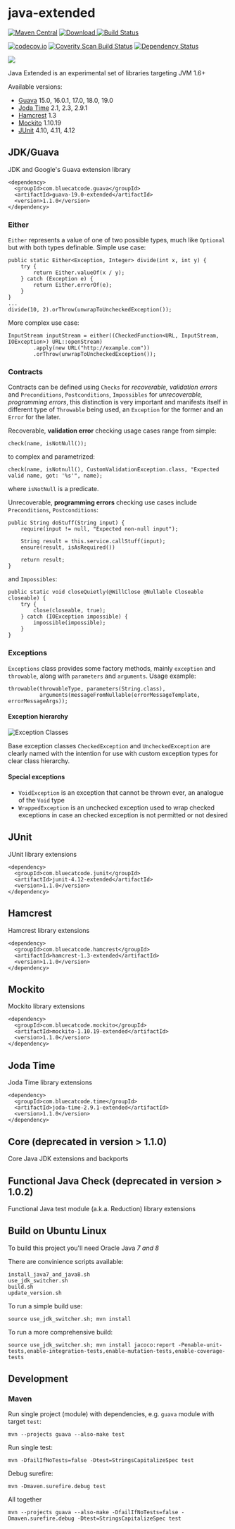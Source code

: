 
java-extended
==============
[![Maven Central](https://maven-badges.herokuapp.com/maven-central/com.bluecatcode.common/project/badge.svg)](https://maven-badges.herokuapp.com/maven-central/com.bluecatcode.common/project/)
[![Download](https://api.bintray.com/packages/pawelprazak/maven/java-extended/images/download.svg) ](https://bintray.com/pawelprazak/maven/java-extended/_latestVersion)
[![Build Status](https://travis-ci.org/pawelprazak/java-extended.svg?branch=master)](https://travis-ci.org/pawelprazak/java-extended)

[![codecov.io](https://codecov.io/github/pawelprazak/java-extended/coverage.svg?branch=master)](https://codecov.io/github/pawelprazak/java-extended?branch=master)
[![Coverity Scan Build Status](https://scan.coverity.com/projects/7212/badge.svg)](https://scan.coverity.com/projects/pawelprazak-java-extended)
[![Dependency Status](https://www.versioneye.com/user/projects/5534f70f050e7cfd3100008b/badge.svg?style=flat)](https://www.versioneye.com/user/projects/5534f70f050e7cfd3100008b)

[![][license img]][license]

Java Extended is an experimental set of libraries targeting JVM 1.6+

Available versions:

- [Guava](#jdkguava) 15.0, 16.0.1, 17.0, 18.0, 19.0
- [Joda Time](#java-time) 2.1, 2.3, 2.9.1
- [Hamcrest](#hamcrest) 1.3
- [Mockito](#mockito) 1.10.19
- [JUnit](#junit) 4.10, 4.11, 4.12

JDK/Guava
----------
JDK and Google's Guava extension library

    <dependency>
      <groupId>com.bluecatcode.guava</groupId>
      <artifactId>guava-19.0-extended</artifactId>
      <version>1.1.0</version>
    </dependency>

### Either
`Either` represents a value of one of two possible types, much like `Optional` but with both types definable.
Simple use case:

    public static Either<Exception, Integer> divide(int x, int y) {
        try {
            return Either.valueOf(x / y);
        } catch (Exception e) {
            return Either.errorOf(e);
        }
    }
    ...
    divide(10, 2).orThrow(unwrapToUncheckedException());

More complex use case:

    InputStream inputStream = either((CheckedFunction<URL, InputStream, IOException>) URL::openStream)
            .apply(new URL("http://example.com"))
            .orThrow(unwrapToUncheckedException());

### Contracts
Contracts can be defined using `Checks` for _recoverable, validation errors_ and `Preconditions`, `Postconditions`, `Impossibles`
for _unrecoverable, programming errors_, this distinction is very important and manifests itself in different
type of `Throwable` being used, an `Exception` for the former and an `Error` for the later.

Recoverable, __validation error__ checking usage cases range from simple:

    check(name, isNotNull());

to complex and parametrized:

    check(name, isNotnull(), CustomValidationException.class, "Expected valid name, got: '%s'", name);

where `isNotNull` is a predicate.

Unrecoverable, __programming errors__ checking use cases include `Preconditions`, `Postconditions`:

    public String doStuff(String input) {
        require(input != null, "Expected non-null input");

        String result = this.service.callStuff(input);
        ensure(result, isAsRequired())

        return result;
    }

and `Impossibles`:

    public static void closeQuietly(@WillClose @Nullable Closeable closeable) {
        try {
            close(closeable, true);
        } catch (IOException impossible) {
            impossible(impossible);
        }
    }

### Exceptions
`Exceptions` class provides some factory methods, mainly `exception` and `throwable`, along with `parameters` and `arguments`.
Usage example:

    throwable(throwableType, parameters(String.class),
              arguments(messageFromNullable(errorMessageTemplate, errorMessageArgs));

#### Exception hierarchy
![Exception Classes](doc/img/java-exceptions-diagram.png "Core Exceptions")

Base exception classes `CheckedException` and `UncheckedException` are
clearly named with the intention for use with custom exception types for clear class hierarchy.

#### Special exceptions

- `VoidException` is an exception that cannot be thrown ever, an analogue of the `Void` type
- `WrappedException` is an unchecked exception used to wrap checked exceptions
                     in case an checked exception is not permitted or not desired

JUnit
-----
JUnit library extensions

    <dependency>
      <groupId>com.bluecatcode.junit</groupId>
      <artifactId>junit-4.12-extended</artifactId>
      <version>1.1.0</version>
    </dependency>

Hamcrest
--------
Hamcrest library extensions

    <dependency>
      <groupId>com.bluecatcode.hamcrest</groupId>
      <artifactId>hamcrest-1.3-extended</artifactId>
      <version>1.1.0</version>
    </dependency>

Mockito
---------
Mockito library extensions

    <dependency>
      <groupId>com.bluecatcode.mockito</groupId>
      <artifactId>mockito-1.10.19-extended</artifactId>
      <version>1.1.0</version>
    </dependency>

Joda Time
---------
Joda Time library extensions

    <dependency>
      <groupId>com.bluecatcode.time</groupId>
      <artifactId>joda-time-2.9.1-extended</artifactId>
      <version>1.1.0</version>
    </dependency>

Core (deprecated in version > 1.1.0)
------------------------------------
Core Java JDK extensions and backports

Functional Java Check (deprecated in version > 1.0.2)
-----------------------------------------------------
Functional Java test module (a.k.a. Reduction) library extensions

Build on Ubuntu Linux
---------------------

To build this project you'll need Oracle Java *7 and 8*

There are convinience scripts available:

    install_java7_and_java8.sh
    use_jdk_switcher.sh
    build.sh
    update_version.sh

To run a simple build use:

    source use_jdk_switcher.sh; mvn install

To run a more comprehensive build:

    source use_jdk_switcher.sh; mvn install jacoco:report -Penable-unit-tests,enable-integration-tests,enable-mutation-tests,enable-coverage-tests

Development
-----------

### Maven

Run single project (module) with dependencies, e.g. `guava` module with target `test`:

    mvn --projects guava --also-make test

Run single test:

    mvn -DfailIfNoTests=false -Dtest=StringsCapitalizeSpec test

Debug surefire:

    mvn -Dmaven.surefire.debug test

All together

    mvn --projects guava --also-make -DfailIfNoTests=false -Dmaven.surefire.debug -Dtest=StringsCapitalizeSpec test

[license]:LICENSE
[license img]:https://img.shields.io/badge/license-Apache--2.0-blue.svg
